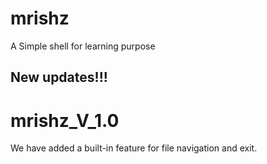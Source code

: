 # mrishz
A Simple shell for learning purpose

## New updates!!!
# mrishz_V_1.0
We have added a built-in feature for file navigation and exit.
